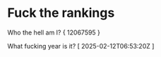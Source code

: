 # Fuck the rankings

Who the hell am I?
{ 12067595 }

What fucking year is it?
[ 2025-02-12T06:53:20Z ]
